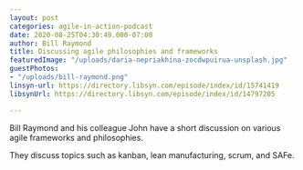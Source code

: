 ```yaml
---
layout: post
categories: agile-in-action-podcast
date: 2020-08-25T04:30:49.000-07:00
author: Bill Raymond
title: Discussing agile philosophies and frameworks
featuredImage: "/uploads/daria-nepriakhina-zocdwpuirua-unsplash.jpg"
guestPhotos:
- "/uploads/bill-raymond.png"
linsyn-url: https://directory.libsyn.com/episode/index/id/15741419
libsynUrl: https://directory.libsyn.com/episode/index/id/14797205

---
```

Bill Raymond and his colleague John have a short discussion on various agile frameworks and philosophies.

They discuss topics such as kanban, lean manufacturing, scrum, and SAFe.